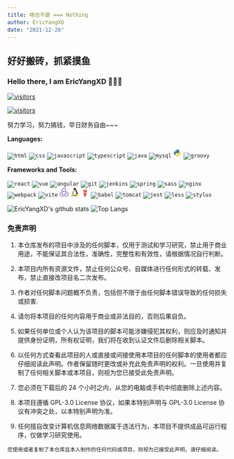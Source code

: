 ```yaml
---
title: 啥也不是 === Nothing
author: EricYangXD
date: "2021-12-28"
---
```


## 好好搬砖，抓紧摸鱼

### Hello there, I am EricYangXD 👋👋👋

[![visitors](https://visitor-badge.glitch.me/badge?page_id=EricYangXD.EricYangXD)](https://github.com/EricYangXD)

[![visitors](https://komarev.com/ghpvc/?username=EricYangXD&color=green&label=visitors)](https://github.com/EricYangXD)

努力学习，努力搞钱，早日财务自由~~~

**Languages:**

<code><img height="20" src="https://www.vectorlogo.zone/logos/w3_html5/w3_html5-icon.svg" alt="html" /></code>
<code><img height="20" src="https://www.vectorlogo.zone/logos/w3_css/w3_css-official.svg" alt="css" /></code>
<code><img height="20" src="https://www.vectorlogo.zone/logos/javascript/javascript-icon.svg" alt="javascript" /></code>
<code><img height="20" src="https://www.vectorlogo.zone/logos/typescriptlang/typescriptlang-icon.svg" alt="typescript" /></code>
<code><img height="20" src="https://www.vectorlogo.zone/logos/java/java-icon.svg" alt="java" /></code>
<code><img height="20" src="https://www.vectorlogo.zone/logos/mysql/mysql-official.svg" alt="mysql" /></code>
<code><img height="20" src="https://raw.githubusercontent.com/devicons/devicon/master/icons/python/python-original.svg" alt="python" /></code>
<code><img height="20" src="https://www.vectorlogo.zone/logos/groovy-lang/groovy-lang-icon.svg" alt="groovy" /></code>

**Frameworks and Tools:**

<code><img height="20" src="https://www.vectorlogo.zone/logos/reactjs/reactjs-icon.svg" alt="react" /></code>
<code><img height="20" src="https://www.vectorlogo.zone/logos/vuejs/vuejs-icon.svg" alt="vue" /></code>
<code><img height="20" src="https://www.vectorlogo.zone/logos/angular/angular-icon.svg" alt="angular" /></code>
<code><img height="20" src="https://www.vectorlogo.zone/logos/git-scm/git-scm-icon.svg" alt="git" /></code>
<code><img height="20" src="https://www.vectorlogo.zone/logos/jenkins/jenkins-icon.svg" alt="jenkins" /></code>
<code><img height="20" src="https://www.vectorlogo.zone/logos/springio/springio-icon.svg" alt="spring" /></code>
<code><img height="20" src="https://www.vectorlogo.zone/logos/sass-lang/sass-lang-icon.svg" alt="sass" /></code>
<code><img height="20" src="https://www.vectorlogo.zone/logos/nginx/nginx-icon.svg" alt="nginx" /></code>
<code><img height="20" src="https://www.vectorlogo.zone/logos/js_webpack/js_webpack-icon.svg" alt="webpack" /></code>
<code><img height="20" src="https://vitejs.dev/logo.svg" alt="vite" /></code>
<code><img height="20" src="https://raw.githubusercontent.com/devicons/devicon/master/icons/redux/redux-original.svg" alt="redux" /></code>
<code><img height="20" src="https://raw.githubusercontent.com/devicons/devicon/master/icons/linux/linux-original.svg" alt="linux" /></code>
<code><img height="20" src="https://raw.githubusercontent.com/devicons/devicon/master/icons/gulp/gulp-plain.svg" alt="gulp" /></code>
<code><img height="20" src="https://www.vectorlogo.zone/logos/babeljs/babeljs-icon.svg" alt="babel" /></code>
<code><img height="20" src="https://www.vectorlogo.zone/logos/apache_tomcat/apache_tomcat-icon.svg" alt="tomcat" /></code>
<code><img height="20" src="https://www.vectorlogo.zone/logos/jestjsio/jestjsio-icon.svg" alt="jest" /></code>
<code><img height="20" src="https://www.vectorlogo.zone/logos/lesscss/lesscss-icon.svg" alt="less" /></code>
<code><img height="20" src="https://www.vectorlogo.zone/logos/stylus-lang/stylus-lang-icon.svg" alt="stylus" /></code>

![EricYangXD's github stats](https://github-readme-stats.vercel.app/api?username=EricYangXD&show_icons=true&hide_title=true&count_private=true)
![Top Langs](https://github-readme-stats.vercel.app/api/top-langs/?username=EricYangXD&layout=compact)

### 免责声明

1. 本仓库发布的项目中涉及的任何脚本，仅用于测试和学习研究，禁止用于商业用途，不能保证其合法性，准确性，完整性和有效性，请根据情况自行判断。

2. 本项目内所有资源文件，禁止任何公众号、自媒体进行任何形式的转载、发布，禁止直接改项目名二次发布。

3. 作者对任何脚本问题概不负责，包括但不限于由任何脚本错误导致的任何损失或损害.

4. 请勿将本项目的任何内容用于商业或非法目的，否则后果自负。

5. 如果任何单位或个人认为该项目的脚本可能涉嫌侵犯其权利，则应及时通知并提供身份证明，所有权证明，我们将在收到认证文件后删除相关脚本。

6. 以任何方式查看此项目的人或直接或间接使用本项目的任何脚本的使用者都应仔细阅读此声明。作者保留随时更改或补充此免责声明的权利。一旦使用并复制了任何相关脚本或本项目，则视为您已接受此免责声明。

7. 您必须在下载后的 24 个小时之内，从您的电脑或手机中彻底删除上述内容。

8. 本项目遵循 GPL-3.0 License 协议，如果本特别声明与 GPL-3.0 License 协议有冲突之处，以本特别声明为准。

9. 任何擅自改变计算机信息网络数据属于违法行为，本项目不提供成品可运行程序，仅做学习研究使用。

`您使用或者复制了本仓库且本人制作的任何代码或项目，则视为已接受此声明，请仔细阅读。`
